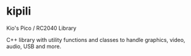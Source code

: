 # kipili
Kio's Pico / RC2040 Library

C++ library with utility functions and classes to handle graphics, video, audio, USB and more.
